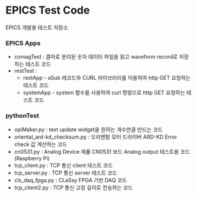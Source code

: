 # EPICS Test Code
EPICS 개발용 테스트 저장소

### EPICS Apps
- comagTest : 콤마로 분리된 숫자 데이터 파일을 읽고 waveform record로 저장하는 테스트 코드
- restTest : 
    * restApp - aSub 레코드와 CURL 라이브러리를 이용하여 http GET 요청하는 테스트 코드 
    * systemApp - system 함수를 사용하여 curl 명령으로 http GET 요청하는 테스트 코드

### pythonTest
- opiMaker.py : text update widget을 원하는 개수만큼 만드는 코드
- oriental_ard-kd_checksum.py : 오리엔탈 모터 드라이버 ARD-KD Error check 값 계산하는 코드
- cn0531.py : Analog Device 제품 CN0531 보드 Analog output 테스트용 코드 (Raspberry Pi)
- tcp_client.py : TCP 통신 client 테스트 코드
- tcp_server.py : TCP 통신 server 테스트 코드
- cls_daq_fpga.py : CLaSsy FPGA 기반 DAQ 코드
- tcp_client2.py : TCP 통신 고정 길이로 전송하는 코드
